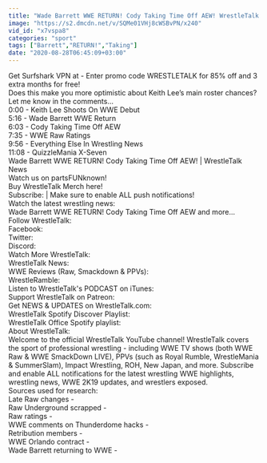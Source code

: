 ```yaml
---
title: "Wade Barrett WWE RETURN! Cody Taking Time Off AEW! WrestleTalk News"
image: "https://s2.dmcdn.net/v/SQMe01VHj8cWSBvPN/x240"
vid_id: "x7vspa8"
categories: "sport"
tags: ["Barrett","RETURN!","Taking"]
date: "2020-08-28T06:45:09+03:00"
---
```

Get Surfshark VPN at  - Enter promo code WRESTLETALK for 85% off and 3 extra months for free!  <br>Does this make you more optimistic about Keith Lee’s main roster chances? Let me know in the comments...  <br>0:00 - Keith Lee Shoots On WWE Debut  <br>5:16 - Wade Barrett WWE Return  <br>6:03 - Cody Taking Time Off AEW  <br>7:35 - WWE Raw Ratings  <br>9:56 - Everything Else In Wrestling News  <br>11:08 - QuizzleMania X-Seven  <br>Wade Barrett WWE RETURN! Cody Taking Time Off AEW! | WrestleTalk News  <br>Watch us on partsFUNknown!   <br>Buy WrestleTalk Merch here!    <br>Subscribe:  | Make sure to enable ALL push notifications!  <br>Watch the latest wrestling news:     <br>Wade Barrett WWE RETURN! Cody Taking Time Off AEW and more...  <br>Follow WrestleTalk:  <br>Facebook:   <br>Twitter:   <br>Discord:   <br>Watch More WrestleTalk:  <br>WrestleTalk News:    <br>WWE Reviews (Raw, Smackdown &amp; PPVs):    <br>WrestleRamble:    <br>Listen to WrestleTalk's PODCAST on iTunes:   <br>Support WrestleTalk on Patreon:   <br>Get NEWS &amp; UPDATES on WrestleTalk.com:   <br>WrestleTalk Spotify Discover Playlist:   <br>WrestleTalk Office Spotify playlist:   <br>About WrestleTalk:  <br>Welcome to the official WrestleTalk YouTube channel! WrestleTalk covers the sport of professional wrestling - including WWE TV shows (both WWE Raw &amp; WWE SmackDown LIVE), PPVs (such as Royal Rumble, WrestleMania &amp; SummerSlam), Impact Wrestling, ROH, New Japan, and more. Subscribe and enable ALL notifications for the latest wrestling WWE highlights, wrestling news, WWE 2K19 updates, and wrestlers exposed.  <br>Sources used for research:  <br>Late Raw changes -   <br>Raw Underground scrapped -   <br>Raw ratings -   <br>WWE comments on Thunderdome hacks -   <br>Retribution members -   <br>WWE Orlando contract -   <br>Wade Barrett returning to WWE - 
